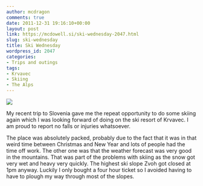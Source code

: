 ```yaml
---
author: mcdragon
comments: true
date: 2011-12-31 19:16:10+00:00
layout: post
link: https://mcdowell.si/ski-wednesday-2047.html
slug: ski-wednesday
title: Ski Wednesday
wordpress_id: 2047
categories:
- Trips and outings
tags:
- Krvavec
- Skiing
- The Alps
---
```


[![](https://dwlcvfkt1l4wn.cloudfront.net/2011/12/krvavec_2011-1.jpg)](https://dwlcvfkt1l4wn.cloudfront.net/2011/12/krvavec_2011.jpg)

My recent trip to Slovenia gave me the repeat opportunity to do some skiing again which I was looking forward of doing on the ski resort of Krvavec. I am proud to report no falls or injuries whatsoever.

The place was absolutely packed, probably due to the fact that it was in that weird time between Christmas and New Year and lots of people had the time off work. The other one was that the weather forecast was very good in the mountains. That was part of the problems with skiing as the snow got very wet and heavy very quickly. The highest ski slope Zvoh got closed at 1pm anyway. Luckily I only bought a four hour ticket so I avoided having to have to plough my way through most of the slopes.




